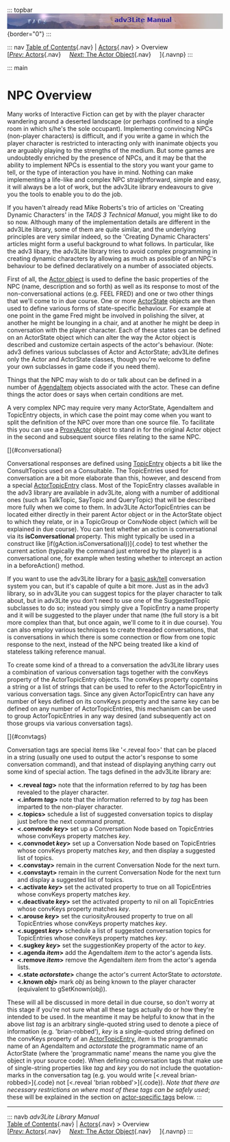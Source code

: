 ::: topbar
![](topbar.jpg){border="0"}
:::

::: nav
[Table of Contents](toc.htm){.nav} \| [Actors](actor.htm){.nav} \>
Overview\
[[*Prev:* Actors](actor.htm){.nav}     [*Next:* The Actor
Object](actorobj.htm){.nav}     ]{.navnp}
:::

::: main
# NPC Overview

Many works of Interactive Fiction can get by with the player character
wandering around a deserted landscape (or perhaps confined to a single
room in which s/he\'s the sole occupant). Implementing convincing NPCs
(non-player characters) is difficult, and if you write a game in which
the player character is restricted to interacting only with inanimate
objects you are arguably playing to the strengths of the medium. But
some games are undoubtedly enriched by the presence of NPCs, and it may
be that the ability to implement NPCs is essential to the story you want
your game to tell, or the type of interaction you have in mind. Nothing
can make implementing a life-like and complex NPC straightforward,
simple and easy, it will always be a lot of work, but the adv3Lite
library endeavours to give you the tools to enable you to do the job.

If you haven\'t already read Mike Roberts\'s trio of articles on
\'Creating Dynamic Characters\' in the *TADS 3 Technical Manual*, you
might like to do so now. Although many of the implementation details are
different in the adv3Lite library, some of them are quite similar, and
the underlying principles are very similar indeed, so the \'Creating
Dynamic Characters\' articles might form a useful background to what
follows. In particular, like the adv3 libary, the adv3Lite library tries
to avoid complex programming in creating dynamic characters by allowing
as much as possible of an NPC\'s behaviour to be defined declaratively
on a number of associated objects.

First of all, the [Actor object](actorobj.htm) is used to define the
basic properties of the NPC (name, description and so forth) as well as
its response to most of the non-conversational actions (e.g. FEEL FRED)
and one or two other things that we\'ll come to in due course. One or
more [ActorState](actorstate.htm) objects are then used to define
various forms of state-specific behaviour. For example at one point in
the game Fred might be involved in polishing the silver, at another he
might be lounging in a chair, and at another he might be deep in
conversation with the player character. Each of these states can be
defined on an ActorState object which can alter the way the Actor object
is described and customize certain aspects of the actor\'s behaviour.
(Note: adv3 defines various subclasses of Actor and ActorState; adv3Lite
defines only the Actor and ActorState classes, though you\'re welcome to
define your own subclasses in game code if you need them).

Things that the NPC may wish to do or talk about can be defined in a
number of [AgendaItem](agenda.htm) objects associated with the actor.
These can define things the actor does or says when certain conditions
are met.

A very complex NPC may require very many ActorState, AgendaItem and
TopicEntry objects, in which case the point may come when you want to
split the definition of the NPC over more than one source file. To
facilitate this you can use a [ProxyActor](actorobj.htm#proxy) object to
stand in for the original Actor object in the second and subsequent
source files relating to the same NPC.

[]{#conversational}

Conversational responses are defined using [TopicEntry](topicentry.htm)
objects a bit like the ConsultTopics used on a Consultable. The
TopicEntries used for conversation are a bit more elaborate than this,
however, and descend from a special
[ActorTopicEntry](actortopicentry.htm) class. Most of the TopicEntry
classes available in the adv3 library are available in adv3Lite, along
with a number of additional ones (such as TalkTopic, SayTopic and
QueryTopic) that will be described more fully when we come to them. In
adv3Lite ActorTopicEntries can be located either directly in their
parent Actor object or in the ActorState object to which they relate, or
in a TopicGroup or ConvNode object (which will be explained in due
course). You can test whether an action is conversational via its
**isConversational** property. This might typically be used in a
construct like [if(gAction.isConversational))]{.code} to test whether
the current action (typically the command just entered by the player) is
a conversational one, for example when testing whether to intercept an
action in a beforeAction() method.

If you want to use the adv3Lite library for a [basic
ask/tell](asktell.htm) conversation system you can, but it\'s capable of
quite a bit more. Just as in the adv3 library, so in adv3Lite you can
suggest topics for the player character to talk about, but in adv3Lite
you don\'t need to use one of the SuggestedTopic subclasses to do so;
instead you simply give a TopicEntry a name property and it will be
suggested to the player under that name (the full story is a bit more
complex than that, but once again, we\'ll come to it in due course). You
can also employ various techniques to create threaded conversations,
that is conversations in which there is some connection or flow from one
topic response to the next, instead of the NPC being treated like a kind
of stateless talking reference manual.

To create some kind of a thread to a conversation the adv3Lite library
uses a combination of various conversation tags together with the
convKeys property of the ActorTopicEntry objects. The convKeys property
copntains a string or a list of strings that can be used to refer to the
ActorTopicEntry in various conversation tags. Since any given
ActorTopicEntry can have any number of keys defined on its convKeys
property and the same key can be defined on any number of
ActorTopicEntries, this mechanism can be used to group ActorTopicEntries
in any way desired (and subsequently act on those groups via various
conversation tags).

[]{#convtags}

Conversation tags are special items like \'\<.reveal foo\>\' that can be
placed in a string (usually one used to output the actor\'s response to
some conversation command), and that instead of displaying anything
carry out some kind of special action. The tags defined in the adv3Lite
library are:

-   **\<.reveal *tag*\>** note that the information referred to by *tag*
    has been revealed to the player character.
-   **\<.inform *tag*\>** note that the information referred to by *tag*
    has been imparted to the non-player character.
-   **\<.topics\>** schedule a list of suggested conversation topics to
    display just before the next command prompt.
-   **\<.convnode *key*\>** set up a Conversation Node based on
    TopicEntries whose convKeys property matches *key*.
-   **\<.convnodet *key*\>** set up a Conversation Node based on
    TopicEntries whose convKeys property matches *key*, and then display
    a suggested list of topics.
-   **\<.convstay\>** remain in the current Conversation Node for the
    next turn.
-   **\<.convstayt\>** remain in the current Conversation Node for the
    next turn and display a suggested list of topics.
-   **\<.activate *key*\>** set the activated property to true on all
    TopicEntries whose convKeys property matches *key*.
-   **\<.deactivate *key*\>** set the activated property to nil on all
    TopicEntries whose convKeys property matches *key*.
-   **\<.arouse *key*\>** set the curiosityAroused property to true on
    all TopicEntries whose convKeys property matches *key*.
-   **\<.suggest *key*\>** schedule a list of suggested conversation
    topics for TopicEntries whose convKeys property matches *key*.
-   **\<.sugkey *key*\>** set the suggestionKey property of the actor to
    *key*.
-   **\<.agenda *item*\>** add the AgendaItem *item* to the actor\'s
    agenda lists.
-   **\<.remove *item*\>** remove the AgendaItem *item* from the
    actor\'s agenda lists.
-   **\<.state *actorstate*\>** change the actor\'s current ActorState
    to *actorstate*.
-   **\<.known *obj*\>** mark *obj* as being known to the player
    character (equivalent to gSetKnown(obj)).

These will all be discussed in more detail in due course, so don\'t
worry at this stage if you\'re not sure what all these tags actually do
or how they\'re intended to be used. In the meantime it may be helpful
to know that in the above list *tag* is an arbitrary single-quoted
string used to denote a piece of information (e.g. \'brian-robbed\'),
*key* is a single-quoted string defined on the convKeys property of an
[ActorTopicEntry](actortopicentry.htm), *item* is the programmatic name
of an AgendaItem and *actorstate* the programmatic name of an ActorState
(where the \'programmatic name\' means the name you give the object in
your source code). When defining conversation tags that make use of
single-string properties like *tag* and *key* you do not include the
quotation-marks in the conversation tag (e.g. you would write [\<.reveal
brian-robbed\>]{.code} not [\<.reveal \'brian robbed\'\>]{.code}). *Note
that there are necessary restrictions on where most of these tags can be
safely used*; these will be explained in the section on [actor-specific
tags](tags.htm) below.
:::

------------------------------------------------------------------------

::: navb
*adv3Lite Library Manual*\
[Table of Contents](toc.htm){.nav} \| [Actors](actor.htm){.nav} \>
Overview\
[[*Prev:* Actors](actor.htm){.nav}     [*Next:* The Actor
Object](actorobj.htm){.nav}     ]{.navnp}
:::
